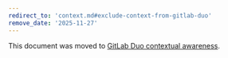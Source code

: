 ```yaml
---
redirect_to: 'context.md#exclude-context-from-gitlab-duo'
remove_date: '2025-11-27'
---
```


<!-- markdownlint-disable -->

This document was moved to [GitLab Duo contextual awareness](context.md#exclude-context-from-gitlab-duo).

<!-- This redirect file can be deleted after 2025-11-27. -->
<!-- Redirects that point to other docs in the same project expire in three months. -->
<!-- Redirects that point to docs in a different project or site (for example, link is not relative and starts with `https:`) expire in one year. -->
<!-- Before deletion, see: https://docs.gitlab.com/development/documentation/redirects -->
